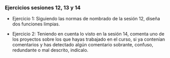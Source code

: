 ### Ejercicios sesiones 12, 13 y 14

* Ejercicio 1: Siguiendo las normas de nombrado de la sesión 12, diseña dos funciones limpias.

* Ejercicio 2: Teniendo en cuenta lo visto en la sesión 14, comenta uno de los proyectos sobre los que hayas trabajado en el curso, si ya contenían comentarios y has detectado algún comentario sobrante, confuso, redundante o mal descrito, indícalo.